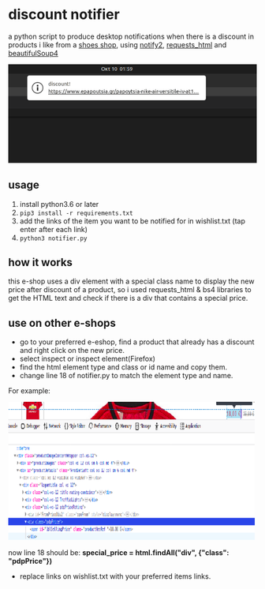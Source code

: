 # discount notifier
a python script to produce desktop notifications when there is a discount in products i like from a [shoes shop](https://www.epapoutsia.gr), using [notify2](https://notify2.readthedocs.io/en/stable/#), [requests_html](https://github.com/psf/requests-html) and [beautifulSoup4](https://pypi.org/project/beautifulsoup4/)

![](https://github.com/ariss95/discount_notifier/blob/master/screenshot.png)
## usage
1. install python3.6 or later
2. `pip3 install -r requirements.txt`
3. add the links of the item you want to be notified for in wishlist.txt (tap enter after each link)
4. `python3 notifier.py`
## how it works
this e-shop uses a div element with a special class name to display the new price after discount of a product,
so i used requests_html & bs4 libraries to get the HTML text and check if there is a div that contains a special price.
## use on other e-shops
* go to your preferred e-eshop, find a product that already has a discount and right click on the new price.
* select inspect or inspect element(Firefox)
* find the html element type and class or id name and copy them.
* change line 18 of notifier.py to match the element type and name.

For example:

<img src="inspect_example.png" width="500" height="280">

now line 18 should be:
**special_price = html.findAll("div", {"class": "pdpPrice"})**
* replace links on wishlist.txt with your preferred items links.
